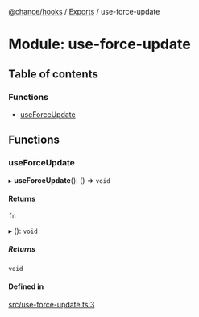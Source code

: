 [@chance/hooks](../README.md) / [Exports](../modules.md) / use-force-update

# Module: use-force-update

## Table of contents

### Functions

- [useForceUpdate](use_force_update.md#useforceupdate)

## Functions

### useForceUpdate

▸ **useForceUpdate**(): () => `void`

#### Returns

`fn`

▸ (): `void`

##### Returns

`void`

#### Defined in

[src/use-force-update.ts:3](https://github.com/chaance/hooks/blob/2f16b01/src/use-force-update.ts#L3)
